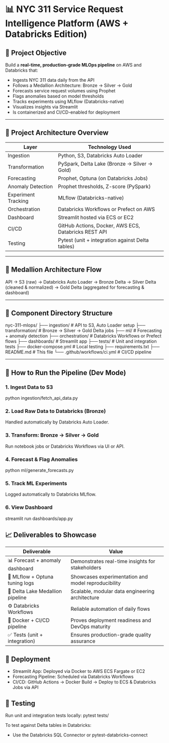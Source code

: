 # 📊 NYC 311 Service Request Intelligence Platform (AWS + Databricks Edition)

## 🎯 Project Objective

Build a **real-time, production-grade MLOps pipeline** on AWS and Databricks that:

- Ingests NYC 311 data daily from the API
- Follows a Medallion Architecture: Bronze → Silver → Gold
- Forecasts service request volumes using Prophet
- Flags anomalies based on model thresholds
- Tracks experiments using MLflow (Databricks-native)
- Visualizes insights via Streamlit
- Is containerized and CI/CD-enabled for deployment

---

## 🧱 Project Architecture Overview

| Layer               | Technology Used                                         |
|--------------------|----------------------------------------------------------|
| Ingestion          | Python, S3, Databricks Auto Loader                       |
| Transformation     | PySpark, Delta Lake (Bronze → Silver → Gold)             |
| Forecasting        | Prophet, Optuna (on Databricks Jobs)                     |
| Anomaly Detection  | Prophet thresholds, Z-score (PySpark)                    |
| Experiment Tracking| MLflow (Databricks-native)                               |
| Orchestration      | Databricks Workflows or Prefect on AWS                   |
| Dashboard          | Streamlit hosted via ECS or EC2                          |
| CI/CD              | GitHub Actions, Docker, AWS ECS, Databricks REST API     |
| Testing            | Pytest (unit + integration against Delta tables)         |

---

## 🔁 Medallion Architecture Flow

API → S3 (raw) → Databricks Auto Loader → Bronze Delta
→ Silver Delta (cleaned & normalized)
→ Gold Delta (aggregated for forecasting & dashboard)



---

## 🔧 Component Directory Structure

nyc-311-mlops/
├── ingestion/ # API to S3, Auto Loader setup
├── transformation/ # Bronze → Silver → Gold Delta jobs
├── ml/ # Forecasting + anomaly detection
├── orchestration/ # Databricks Workflows or Prefect flows
├── dashboards/ # Streamlit app
├── tests/ # Unit and integration tests
├── docker-compose.yml # Local testing
├── requirements.txt
├── README.md # This file
└── .github/workflows/ci.yml # CI/CD pipeline



---

## 🚀 How to Run the Pipeline (Dev Mode)

### 1. Ingest Data to S3
python ingestion/fetch_api_data.py

### 2. Load Raw Data to Databricks (Bronze)
Handled automatically by Databricks Auto Loader.

### 3. Transform: Bronze → Silver → Gold
Run notebook jobs or Databricks Workflows via UI or API.

### 4. Forecast & Flag Anomalies
python ml/generate_forecasts.py

### 5. Track ML Experiments
Logged automatically to Databricks MLflow.

### 6. View Dashboard
streamlit run dashboards/app.py

## 📈 Deliverables to Showcase

| Deliverable                      | Value                                               |
| -------------------------------- | --------------------------------------------------- |
| 📊 Forecast + anomaly dashboard  | Demonstrates real-time insights for stakeholders    |
| 🧪 MLflow + Optuna tuning logs   | Showcases experimentation and model reproducibility |
| 🧊 Delta Lake Medallion pipeline | Scalable, modular data engineering architecture     |
| ⚙️ Databricks Workflows          | Reliable automation of daily flows                  |
| 🐳 Docker + CI/CD pipeline       | Proves deployment readiness and DevOps maturity     |
| ✅ Tests (unit + integration)     | Ensures production-grade quality assurance          |

## 🔐 Deployment
- Streamlit App: Deployed via Docker to AWS ECS Fargate or EC2
- Forecasting Pipeline: Scheduled via Databricks Workflows
- CI/CD: GitHub Actions → Docker Build → Deploy to ECS & Databricks Jobs via API

## 🧪 Testing
Run unit and integration tests locally:
pytest tests/

To test against Delta tables in Databricks:
- Use the Databricks SQL Connector or pytest-databricks-connect
